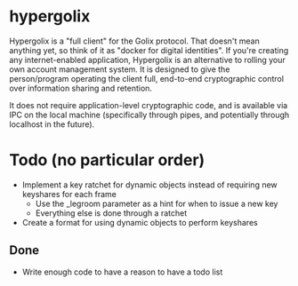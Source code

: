 # hypergolix

Hypergolix is a "full client" for the Golix protocol. That doesn't mean anything yet, so think of it as "docker for digital identities". If you're creating any internet-enabled application, Hypergolix is an alternative to rolling your own account management system. It is designed to give the person/program operating the client full, end-to-end cryptographic control over information sharing and retention.

It does not require application-level cryptographic code, and is available via IPC on the local machine (specifically through pipes, and potentially through localhost in the future).

# Todo (no particular order)

+ Implement a key ratchet for dynamic objects instead of requiring new keyshares for each frame
    + Use the _legroom parameter as a hint for when to issue a new key
    + Everything else is done through a ratchet
+ Create a format for using dynamic objects to perform keyshares

## Done

+ Write enough code to have a reason to have a todo list